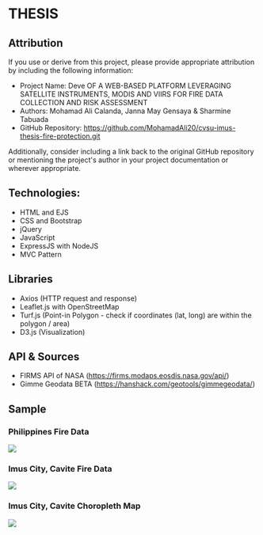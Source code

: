 # THESIS
## Attribution

If you use or derive from this project, please provide appropriate attribution by including the following information:

- Project Name: Deve OF A WEB-BASED PLATFORM LEVERAGING SATELLITE INSTRUMENTS, MODIS AND VIIRS FOR FIRE DATA COLLECTION AND RISK ASSESSMENT
- Authors: Mohamad Ali Calanda, Janna May Gensaya & Sharmine Tabuada
- GitHub Repository: https://github.com/MohamadAli20/cvsu-imus-thesis-fire-protection.git

Additionally, consider including a link back to the original GitHub repository or mentioning the project's author in your project documentation or wherever appropriate.

## Technologies:
- HTML and EJS
- CSS and Bootstrap
- jQuery
- JavaScript
- ExpressJS with NodeJS
- MVC Pattern

## Libraries
- Axios (HTTP request and response)
- Leaflet.js with OpenStreetMap
- Turf.js (Point-in Polygon - check if coordinates (lat, long) are within the polygon / area)
- D3.js (Visualization)

## API & Sources
- FIRMS API of NASA (https://firms.modaps.eosdis.nasa.gov/api/)
- Gimme Geodata BETA (https://hanshack.com/geotools/gimmegeodata/)

## Sample
### Philippines Fire Data
<img src="https://drive.google.com/uc?id=1zF3o89zmUzcjVna03XSNe30vX86lMiTo">

### Imus City, Cavite Fire Data
<img src="https://drive.google.com/uc?id=1Im1_FCIvXFovm1P4zBFyusU65GBtFGdu">

### Imus City, Cavite Choropleth Map
<img src="https://drive.google.com/uc?id=1WrqTU8R0opHsudsQdWc_tF3g4MicJRBM">
